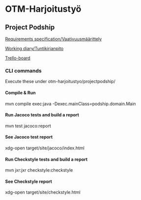 
# OTM-Harjoitustyö

## Project Podship
[Requirements specification/Vaativuusmäärittely](https://github.com/Granigan/otm-harjoitustyo/blob/master/dokumentaatio/vaativuusmaarittely.md)

[Working diary/Tuntikirjanpito](https://github.com/Granigan/otm-harjoitustyo/blob/master/dokumentaatio/tuntikirjanpito.md)

[Trello-board](https://trello.com/b/sjB2XI3j/podship)


### CLI commands
Execute these under otm-harjoitustyo/projectpodship/

#### Compile & Run
mvn compile exec:java -Dexec.mainClass=podship.domain.Main

#### Run Jacoco tests and build a report
mvn test jacoco:report

#### See Jacoco test report
xdg-open target/site/jacoco/index.html

#### Run Checkstyle tests and build a report
mvn jxr:jxr checkstyle:checkstyle

#### See Checkstyle report
xdg-open target/site/checkstyle.html
